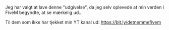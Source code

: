 Jeg har valgt at lave denne "udgivelse", da jeg selv oplevede at min verden i FiveM begyndte, at se mærkelig ud... 

Til dem som ikke har tjekket min YT kanal ud: https://bit.ly/detnemmefivem
